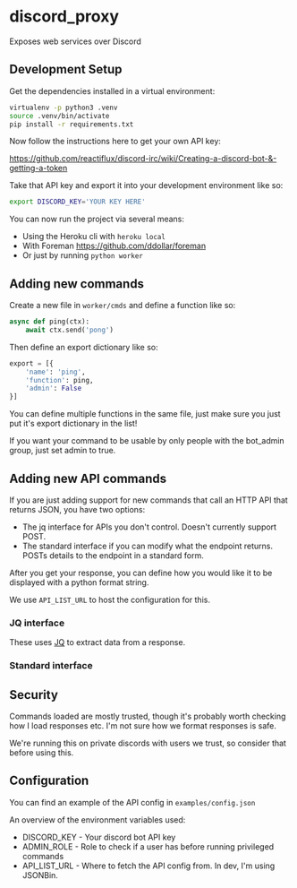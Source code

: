 # discord_proxy

Exposes web services over Discord

## Development Setup

Get the dependencies installed in a virtual environment:

```bash
virtualenv -p python3 .venv
source .venv/bin/activate
pip install -r requirements.txt
```

Now follow the instructions here to get your own API key:

https://github.com/reactiflux/discord-irc/wiki/Creating-a-discord-bot-&-getting-a-token

Take that API key and export it into your development environment like so:

```bash
export DISCORD_KEY='YOUR KEY HERE'
```

You can now run the project via several means:

* Using the Heroku cli with `heroku local`
* With Foreman https://github.com/ddollar/foreman
* Or just by running `python worker`


## Adding new commands

Create a new file in `worker/cmds` and define a function like so:

```python
async def ping(ctx):
    await ctx.send('pong')
```

Then define an export dictionary like so:

```python
export = [{
    'name': 'ping',
    'function': ping,
    'admin': False
}]
```

You can define multiple functions in the same file, just make sure you just put
it's export dictionary in the list!

If you want your command to be usable by only people with the bot_admin group,
just set admin to true.

## Adding new API commands

If you are just adding support for new commands that call an HTTP API that
returns JSON, you have two options:

* The jq interface for APIs you don't control. Doesn't currently support POST.
* The standard interface if you can modify what the endpoint returns. POSTs details to the endpoint in a standard form.

After you get your response, you can define how you would like it to be
displayed with a python format string.

We use `API_LIST_URL` to host the configuration for this.

### JQ interface

These uses [JQ](https://stedolan.github.io/jq/) to extract data from a response.

### Standard interface

## Security

Commands loaded are mostly trusted, though it's probably worth checking how I
load responses etc. I'm not sure how we format responses is safe.

We're running this on private discords with users we trust, so consider that
before using this.

## Configuration

You can find an example of the API config in `examples/config.json`

An overview of the environment variables used:
* DISCORD_KEY - Your discord bot API key
* ADMIN_ROLE - Role to check if a user has before running privileged commands
* API_LIST_URL - Where to fetch the API config from. In dev, I'm using JSONBin.
